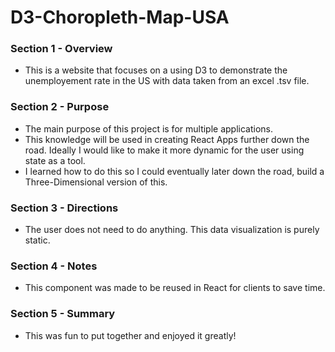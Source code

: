 # D3-Choropleth-Map-USA

### Section 1 - Overview 
- This is a website that focuses on a using D3 to demonstrate the unemployement rate in the US with data taken from an excel .tsv file.


### Section 2 - Purpose 
- The main purpose of this project is for multiple applications. 
- This knowledge will be used in creating React Apps further down the road. Ideally I would like to make it more dynamic
  for the user using state as a tool.
- I learned how to do this so I could eventually later down the road, build a Three-Dimensional version of this. 


### Section 3 - Directions
- The user does not need to do anything. This data visualization is purely static.


### Section 4 - Notes 
- This component was made to be reused in React for clients to save time.


### Section 5 - Summary 
- This was fun to put together and enjoyed it greatly! 
